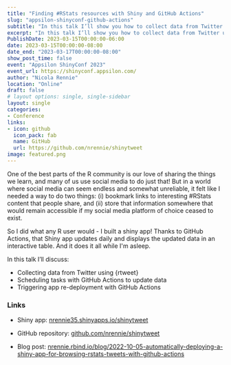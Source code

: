 ```yaml
---
title: "Finding #RStats resources with Shiny and GitHub Actions"
slug: "appsilon-shinyconf-github-actions"
subtitle: "In this talk I’ll show you how to collect data from Twitter using {rtweet}, schedule that data collection with GitHub Actions, and automatically deploy a Shiny app to display the data in a table."
excerpt: "In this talk I’ll show you how to collect data from Twitter using {rtweet}, schedule that data collection with GitHub Actions, and automatically deploy a Shiny app to display the data in a table."
PublishDate: 2023-03-15T00:00:00-06:00
date: 2023-03-15T00:00:00-08:00
date_end: "2023-03-17T00:00:00-08:00"
show_post_time: false
event: "Appsilon ShinyConf 2023"
event_url: https://shinyconf.appsilon.com/
author: "Nicola Rennie"
location: "Online"
draft: false
# layout options: single, single-sidebar
layout: single
categories:
- Conference
links:
- icon: github
  icon_pack: fab
  name: GitHub
  url: https://github.com/nrennie/shinytweet
image: featured.png
---
```


One of the best parts of the R community is our love of sharing the things we learn, and many of us use social media to do just that! But in a world where social media can seem endless and somewhat unreliable, it felt like I needed a way to do two things: (i) bookmark links to interesting #RStats content that people share, and (ii) store that information somewhere that would remain accessible if my social media platform of choice ceased to exist.

So I did what any R user would - I built a shiny app! Thanks to GitHub Actions, that Shiny app updates daily and displays the updated data in an interactive table. And it does it all while I'm asleep. 

In this talk I’ll discuss:

- Collecting data from Twitter using {rtweet}
- Scheduling tasks with GitHub Actions to update data
- Triggering app re-deployment with GitHub Actions

### Links

* Shiny app: [nrennie35.shinyapps.io/shinytweet](https://nrennie35.shinyapps.io/shinytweet/)

* GitHub repository: [github.com/nrennie/shinytweet](https://github.com/nrennie/shinytweet)

* Blog post: [nrennie.rbind.io/blog/2022-10-05-automatically-deploying-a-shiny-app-for-browsing-rstats-tweets-with-github-actions](https://nrennie.rbind.io/blog/2022-10-05-automatically-deploying-a-shiny-app-for-browsing-rstats-tweets-with-github-actions/)
